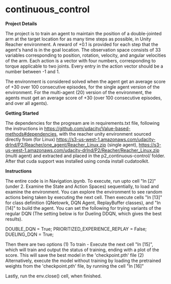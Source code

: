 # continuous_control

**Project Details**

The project is to train an agent to maintain the position of a double-jointed arm at the target location for as many time steps as possible, in Unity Reacher environment. A reward of +0.1 is provided for each step that the agent's hand is in the goal location. The observation space consists of 33 variables corresponding to position, rotation, velocity, and angular velocities of the arm. Each action is a vector with four numbers, corresponding to torque applicable to two joints. Every entry in the action vector should be a number between -1 and 1.

The environment is considered solved when the agent get an average score of +30 over 100 consecutive episodes, for the single agent version of the environment. For the multi-agent (20) version of the environment, the agents must get an average score of +30 (over 100 consecutive episodes, and over all agents).

**Getting Started**

The dependencies for the progream are in requirements.txt file, following the instructions in https://github.com/udacity/Value-based-methods#dependencies, with the reacher unity environment sourced directly from (for Linux) https://s3-us-west-1.amazonaws.com/udacity-drlnd/P2/Reacher/one_agent/Reacher_Linux.zip (single agent), https://s3-us-west-1.amazonaws.com/udacity-drlnd/P2/Reacher/Reacher_Linux.zip (multi agent) and extracted and placed in the p2_continuous-control/ folder. After that cuda support was installed using conda install cudatoolkit.

**Instructions**

The entire code is in Navigation.ipynb. To execute, run upto cell "In [2]" (under 2. Examine the State and Action Spaces) sequentially, to load and examine the environment. You can explore the environment to see random actions being taken by executing the next cell. Then execute cells "In [13]" for class definition (QNetowrk, DQN Agent, ReplayBuffer classes), and "In [14]" to build the agent. You can set the following for trying variants of the regular DQN (The setting below is for Dueling DDQN, which gives the best results).

DOUBLE_DQN = True; PRIORITIZED_EXPERIENCE_REPLAY = False; DUELING_DQN = True;

Then there are two options (1) To train - Execute the next cell "In [15]", which will train and output the status of training, ending with a plot of the score. This will save the best model in the 'checkpoint.pth' file (2) Alternatively, execute the model without training by loading the pretrained weights from the 'checkpoint.pth' file, by running the cell "In [16]"

Lastly, run the env.close() cell, when finished.
